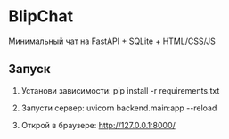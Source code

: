 # BlipChat

Минимальный чат на FastAPI + SQLite + HTML/CSS/JS

## Запуск

1. Установи зависимости:
   pip install -r requirements.txt

2. Запусти сервер:
   uvicorn backend.main:app --reload

3. Открой в браузере:
   http://127.0.0.1:8000/
